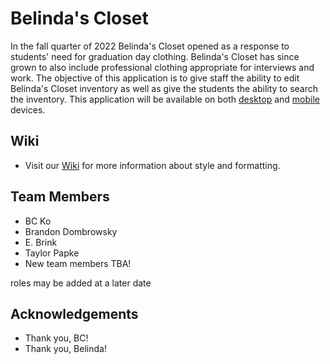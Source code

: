 # Belinda's Closet
<!-- Brief description of the project with the inclusion of a mention about the android and web app aspect. -->
In the fall quarter of 2022 Belinda's Closet opened as a response to students' need for graduation day clothing. Belinda's Closet has since grown to also include professional clothing appropriate for interviews and work. The objective of this application is to give staff the ability to edit Belinda's Closet inventory as well as give the students the ability to search the inventory. This application will be available on both [desktop](https://github.com/SeattleColleges/belindas-closet-nextjs) and [mobile](https://github.com/SeattleColleges/belindas-closet-android) devices.
 
## Wiki
- Visit our [Wiki](https://github.com/SeattleColleges/belindas-closet-android/wiki) for more information about style and formatting.
 
## Team Members
- BC Ko 
- Brandon Dombrowsky 
- E. Brink 
- Taylor Papke
- New team members TBA!

roles may be added at a later date
 
## Acknowledgements
- Thank you, BC!
- Thank you, Belinda!
